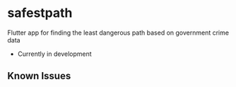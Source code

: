 # safestpath
Flutter app for finding the least dangerous path based on government crime data
- Currently in development

## Known Issues

